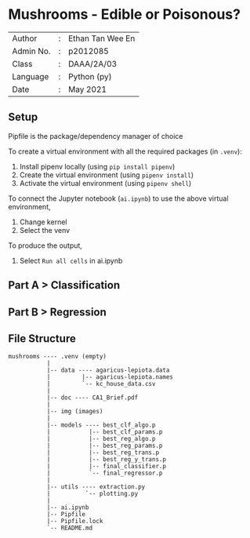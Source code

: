 # Mushrooms - Edible or Poisonous?

|               |   |                       |
|---------------|---|-----------------------|
|   Author      | : |   Ethan Tan Wee En    |
|   Admin No.   | : |   p2012085            |
|   Class       | : |   DAAA/2A/03          |
|   Language    | : |   Python (py)         |
|   Date        | : |   May 2021            |

## Setup

Pipfile is the package/dependency manager of choice

To create a virtual environment with all the required packages (in `.venv`):
1.  Install pipenv locally (using `pip install pipenv`)
2.  Create the virtual environment (using `pipenv install`)
3.  Activate the virtual environment (using `pipenv shell`)

To connect the Jupyter notebook (`ai.ipynb`) to use the above virtual environment,
1.  Change kernel
2.  Select the venv

To produce the output,
1.  Select `Run all cells` in ai.ipynb

## Part A > Classification

## Part B > Regression

## File Structure

```
mushrooms ---- .venv (empty)
           |
           |-- data ---- agaricus-lepiota.data
           |         |-- agaricus-lepiota.names
           |         `-- kc_house_data.csv
           |
           |-- doc ---- CA1_Brief.pdf
           |
           |-- img (images)
           |
           |-- models ---- best_clf_algo.p
           |           |-- best_clf_params.p
           |           |-- best_reg_algo.p
           |           |-- best_reg_params.p
           |           |-- best_reg_trans.p
           |           |-- best_reg_y_trans.p
           |           |-- final_classifier.p
           |           `-- final_regressor.p
           |
           |-- utils ---- extraction.py
           |          `-- plotting.py
           |
           |-- ai.ipynb
           |-- Pipfile
           |-- Pipfile.lock
           `-- README.md
```